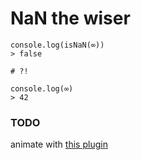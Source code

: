 # NaN the wiser #

```
console.log(isNaN(∞))
> false

# ?!

console.log(∞)
> 42

```

### TODO ###

animate with [this plugin](http://www.jqueryscript.net/text/jQuery-Plugin-To-Simulate-Human-Typing-typetype.html)
